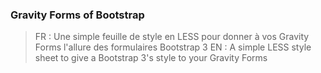 ### Gravity Forms of Bootstrap

 > FR : Une simple feuille de style en LESS pour donner à vos Gravity Forms l'allure des formulaires Bootstrap 3
 > EN : A simple LESS style sheet to give a Bootstrap 3's style to your Gravity Forms